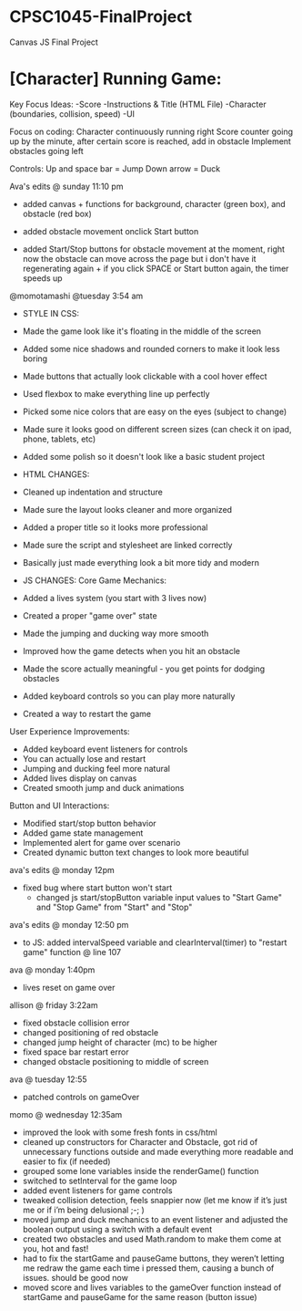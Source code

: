 # CPSC1045-FinalProject
Canvas JS Final Project


# [Character] Running Game:

Key Focus Ideas: 
-Score
-Instructions & Title (HTML File)
-Character (boundaries, collision, speed)
-UI

Focus on coding:
Character continuously running right
Score counter going up by the minute, after certain score is reached, add in obstacle
Implement obstacles going left

Controls:
Up and space bar = Jump
Down arrow = Duck 

Ava's edits @ sunday 11:10 pm
- added canvas + functions for background, character (green box), and obstacle (red box)

- added obstacle movement onclick Start button

- added Start/Stop buttons for obstacle movement at the moment, right now the obstacle can move across the page but i don't have it regenerating again + if you click SPACE or Start
button again, the timer speeds up




@momotamashi @tuesday 3:54 am
- STYLE IN CSS:
- Made the game look like it's floating in the middle of the screen
- Added some nice shadows and rounded corners to make it look less boring
- Made buttons that actually look clickable with a cool hover effect
- Used flexbox to make everything line up perfectly
- Picked some nice colors that are easy on the eyes (subject to change)
- Made sure it looks good on different screen sizes (can check it on ipad, phone, tablets, etc)
- Added some polish so it doesn't look like a basic student project


- HTML CHANGES:
- Cleaned up indentation and structure
- Made sure the layout looks cleaner and more organized
- Added a proper title so it looks more professional
- Made sure the script and stylesheet are linked correctly
- Basically just made everything look a bit more tidy and modern


- JS CHANGES:
Core Game Mechanics:
- Added a lives system (you start with 3 lives now)
- Created a proper "game over" state
- Made the jumping and ducking way more smooth
- Improved how the game detects when you hit an obstacle
- Made the score actually meaningful - you get points for dodging obstacles
- Added keyboard controls so you can play more naturally
- Created a way to restart the game

User Experience Improvements:
- Added keyboard event listeners for controls
- You can actually lose and restart
- Jumping and ducking feel more natural
- Added lives display on canvas
- Created smooth jump and duck animations

Button and UI Interactions:
- Modified start/stop button behavior
- Added game state management
- Implemented alert for game over scenario
- Created dynamic button text changes to look more beautiful

ava's edits @ monday 12pm
- fixed bug where start button won't start
    - changed js start/stopButton variable input values to "Start Game" and "Stop Game" from "Start" and "Stop"

ava's edits @ monday 12:50 pm
- to JS: added intervalSpeed variable and clearInterval(timer) to "restart game" function @ line 107

ava @ monday 1:40pm
- lives reset on game over

allison @ friday 3:22am
- fixed obstacle collision error
- changed positioning of red obstacle
- changed jump height of character (mc) to be higher
- fixed space bar restart error
- changed obstacle positioning to middle of screen

ava @ tuesday 12:55
- patched controls on gameOver

momo @ wednesday 12:35am
- improved the look with some fresh fonts in css/html
- cleaned up constructors for Character and Obstacle, got rid of unnecessary functions outside and made everything more readable and easier to fix (if needed)
- grouped some lone variables inside the renderGame() function
- switched to setInterval for the game loop
- added event listeners for game controls
- tweaked collision detection, feels snappier now (let me know if it’s just me or if i’m being delusional ;-; )
- moved jump and duck mechanics to an event listener and adjusted the boolean output using a switch with a default event
- created two obstacles and used Math.random to make them come at you, hot and fast!
- had to fix the startGame and pauseGame buttons, they weren’t letting me redraw the game each time i pressed them, causing a bunch of issues. should be good now
- moved score and lives variables to the gameOver function instead of startGame and pauseGame for the same reason (button issue)